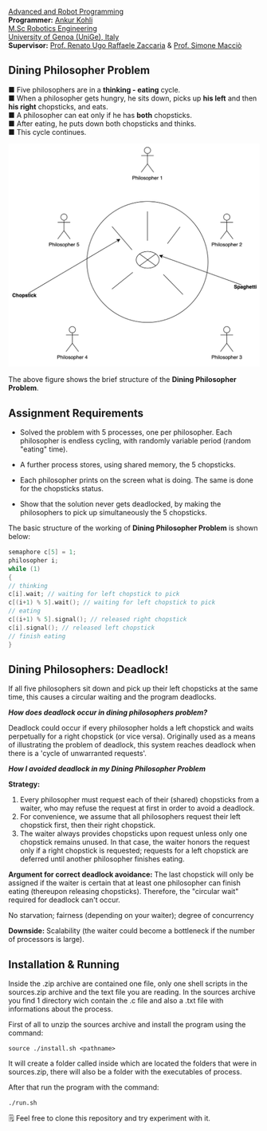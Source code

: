 [Advanced and Robot Programming](https://corsi.unige.it/en/off.f/2022/ins/60228?codcla=10635)<br>
**Programmer:** [Ankur Kohli](https://github.com/ankurkohli007)<br>
[M.Sc Robotics Engineering](https://corsi.unige.it/corsi/10635)<br>
[University of Genoa (UniGe), Italy](https://unige.it/en)<br>
**Supervisor:** [Prof. Renato Ugo Raffaele Zaccaria](https://rubrica.unige.it/personale/VUFOXVhs) & [Prof. Simone Macciò](https://rubrica.unige.it/personale/UUNAWFho)

## Dining Philosopher Problem ##

 ■ Five philosophers are in a **thinking - eating** cycle.<br>
 ■ When a philosopher gets hungry, he sits down, picks up **his left** and then **his right** chopsticks, and eats.<br>
 ■ A philosopher can eat only if he has **both** chopsticks.<br>
 ■ After eating, he puts down both chopsticks and thinks.<br>
 ■ This cycle continues.<br>

![alt text](image1.png)

The above figure shows the brief structure of the **Dining Philosopher Problem**.

## Assignment Requirements ##

* Solved the problem with 5 processes, one per philosopher. Each philosopher is endless cycling, with randomly variable period (random "eating" time).

* A further process stores, using shared memory, the 5 chopsticks.

* Each philosopher prints on the screen what is doing. The same is done for the chopsticks status.

* Show that the solution never gets deadlocked, by making the philosophers to pick up simultaneously the 5 chopsticks.

The basic structure of the working of **Dining Philosopher Problem** is shown below:

```c
semaphore c[5] = 1;
philosopher i;
while (1)
{
// thinking
c[i].wait; // waiting for left chopstick to pick
c[(i+1) % 5].wait(); // waiting for left chopstick to pick
// eating
c[(i+1) % 5].signal(); // released right chopstick
c[i].signal(); // released left chopstick
// finish eating
}
```
## Dining Philosophers: Deadlock! ##

If all five philosophers sit down and pick up their left chopsticks at the same time, this causes a circular waiting and the program deadlocks.

***How does deadlock occur in dining philosophers problem?***

Deadlock could occur if every philosopher holds a left chopstick and waits perpetually for a right chopstick (or vice versa). Originally used as a means of illustrating the problem of deadlock, this system reaches deadlock when there is a 'cycle of unwarranted requests'.

***How I avoided deadlock in my Dining Philosopher Problem***

**Strategy:** 

1. Every philosopher must request each of their (shared) chopsticks from a waiter, who may refuse the request at first in order to avoid a deadlock. 
2. For convenience, we assume that all philosophers request their left chopstick first, then their right chopstick.
3. The waiter always provides chopsticks upon request unless only one chopstick remains unused. In that case, the waiter honors the request only if a right chopstick is requested; requests for a left chopstick are deferred until another philosopher finishes eating.

**Argument for correct deadlock avoidance:** The last chopstick will only be assigned if the waiter is certain that at least one philosopher can finish eating (thereupon releasing chopsticks). Therefore, the "circular wait" required for deadlock can't occur.

No starvation; fairness (depending on your waiter); degree of concurrency

**Downside:** Scalability (the waiter could become a bottleneck if the number of processors is large).

## Installation & Running ##

Inside the .zip archive are contained one file, only one shell scripts in the sources.zip archive and the text file you are reading. In the sources archive you find 1 directory wich contain the .c file and also a .txt file with  informations about the process.

First of all to unzip the sources archive and install the program using the command:

```
source ./install.sh <pathname>
```

It will create a folder called <pathname> inside which are located the folders that were in sources.zip, there will also be a folder with the executables of process.
  
After that run the program with the command:

```
./run.sh
```

:spiral_notepad: Feel free to clone this repository and try experiment with it.

